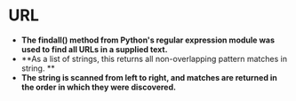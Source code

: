 # URL
* **The findall() method from Python's regular expression module was used to find all URLs in a supplied text.**
* **As a list of strings, this returns all non-overlapping pattern matches in string. **
* **The string is scanned from left to right, and matches are returned in the order in which they were discovered.**
